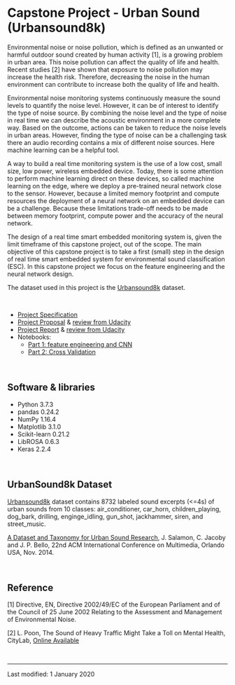 # Capstone Project - Urban Sound (Urbansound8k)

Environmental noise or noise pollution, which is defined as an unwanted or harmful outdoor sound created by human activity [1], is a growing problem in urban area. This noise pollution can affect the quality of life and health. Recent studies [2] have shown that exposure to noise pollution may increase the health risk. Therefore, decreasing the noise in the human environment can contribute to increase both the quality of life and health.

Environmental noise monitoring systems continuously measure the sound levels to quantify the noise level. However, it can be of interest to identify the type of noise source. By combining the noise level and the type of noise in real time we can describe the acoustic environment in a more complete way. Based on the outcome, actions can be taken to reduce the noise levels in urban areas. However, finding the type of noise can be a challenging task there an audio recording contains a mix of different noise sources. Here machine learning can be a helpful tool.

A way to build a real time monitoring system is the use of a low cost, small size, low power, wireless embedded device. Today, there is some attention to perform machine learning direct on these devices, so called machine learning on the edge, where we deploy a pre-trained neural network close to the sensor. However, because a limited memory footprint and compute resources the deployment of a neural network on an embedded device can be a challenge. Because these limitations trade-off needs to be made between memory footprint, compute power and the accuracy of the neural network.

The design of a real time smart embedded monitoring system is, given the limit timeframe of this capstone project, out of the scope. The main objective of this capstone project is to take a first (small) step in the design of real time smart embedded system for environmental sound classification (ESC). In this capstone project we focus on the feature engineering and the neural network design.

The dataset used in this project is the [Urbansound8k](https://urbansounddataset.weebly.com/urbansound8k.html) dataset.

<br>

- [Project Specification](https://github.com/JrVerbiest/Udacity_Machine_Learning_Engineer_Nanodegree/blob/master/Capstone%20Project/Capstone%20Project%20Specification.md)
- [Project Proposal](https://github.com/JrVerbiest/Udacity_Machine_Learning_Engineer_Nanodegree/blob/master/Capstone%20Project/Proposal.pdf) & [review from Udacity](https://github.com/JrVerbiest/Udacity_Machine_Learning_Engineer_Nanodegree/blob/master/Capstone%20Project/Capstone%20Proposal%20Review.md)
- [Project Report](https://github.com/JrVerbiest/Udacity_Machine_Learning_Engineer_Nanodegree/blob/master/Capstone%20Project/Report.pdf) & [review from Udacity](https://github.com/JrVerbiest/Udacity_Machine_Learning_Engineer_Nanodegree/blob/master/Capstone%20Project/Capstone%20Report%20Review%20Part%202.md)
- Notebooks: 
  - [Part 1: feature engineering and CNN](https://github.com/JrVerbiest/Udacity_Machine_Learning_Engineer_Nanodegree/blob/master/Capstone%20Project/UrbanSound8k%20-%20Capstone%20Project%20-%20Part%201.ipynb)
  - [Part 2: Cross Validation](https://github.com/JrVerbiest/Udacity_Machine_Learning_Engineer_Nanodegree/blob/master/Capstone%20Project/UrbanSound8k%20-%20Capstone%20Project%20-%20Part%202.ipynb)

<br>

##  Software & libraries 

- Python 3.7.3
- pandas 0.24.2
- NumPy 1.16.4
- Matplotlib 3.1.0
- Scikit-learn 0.21.2
- LibROSA 0.6.3
- Keras 2.2.4

<br>

## UrbanSound8k Dataset

[Urbansound8k](https://urbansounddataset.weebly.com/urbansound8k.html) dataset contains 8732 labeled sound excerpts (<=4s) of urban sounds from 10 classes: air_conditioner, car_horn, children_playing, dog_bark, drilling, enginge_idling, gun_shot, jackhammer, siren, and street_music.

[A Dataset and Taxonomy for Urban Sound Research](http://www.justinsalamon.com/uploads/4/3/9/4/4394963/salamon_urbansound_acmmm14.pdf), J. Salamon, C. Jacoby and J. P. Bello, 22nd ACM International Conference on Multimedia, Orlando USA, Nov. 2014.

<br>

## Reference

[1] Directive, EN, Directive 2002/49/EC of the European Parliament and of the Council of 25 June 2002 Relating to the Assessment and Management of Environmental Noise.

[2] L. Poon, The Sound of Heavy Traffic Might Take a Toll on Mental Health, CityLab, [Online Available](https://www.citylab.com/equity/2015/11/city-noise-mental-health-traffic-study/417276/)

<br>

---

Last modified: 1 January 2020

